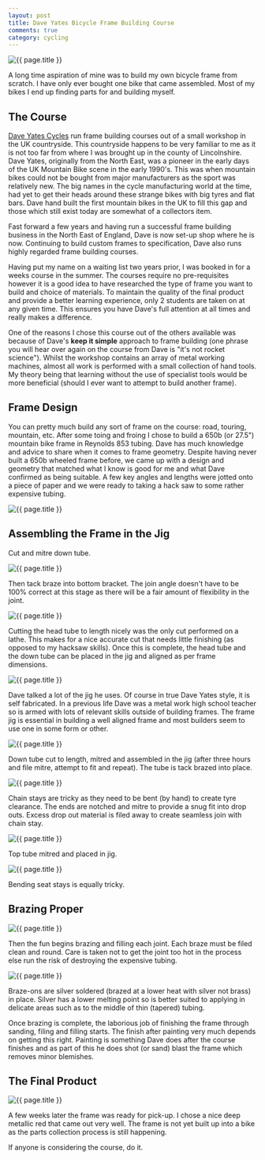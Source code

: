```yaml
---
layout: post
title: Dave Yates Bicycle Frame Building Course 
comments: true
category: cycling
---
```

![{{ page.title }}](/public/images/2014-09-30/2014-07-28-brazing-resize.jpg)

A long time aspiration of mine was to build my own bicycle frame from scratch. I have only ever bought one bike that came assembled. Most of my bikes I end up finding parts for and building myself. 

## The Course

[Dave Yates Cycles](http://www.daveyatescycles.co.uk/) run frame building courses out of a small workshop in the UK countryside. This countryside happens to be very familiar to me as it is not too far from where I was brought up in the county of Lincolnshire. Dave Yates, originally from the North East, was a pioneer in the early days of the UK Mountain Bike scene in the early 1990's. This was when mountain bikes could not be bought from major manufacturers as the sport was relatively new. The big names in the cycle manufacturing world at the time, had yet to get their heads around these strange bikes with big tyres and flat bars. Dave hand built the first mountain bikes in the UK to fill this gap and those which still exist today are somewhat of a collectors item.

Fast forward a few years and having run a successful frame building business in the North East of England, Dave is now set-up shop where he is now. Continuing to build custom frames to specification, Dave also runs highly regarded frame building courses.

Having put my name on a waiting list two years prior, I was booked in for a weeks course in the summer. The courses require no pre-requisites however it is a good idea to have researched the type of frame you want to build and choice of materials. To maintain the quality of the final product and provide a better learning experience, only 2 students are taken on at any given time. This ensures you have Dave's full attention at all times and really makes a difference.

One of the reasons I chose this course out of the others available was because of Dave's **keep it simple** approach to frame building (one phrase you will hear over again on the course from Dave is "it's not rocket science"). Whilst the workshop contains an array of metal working machines, almost all work is performed with a small collection of hand tools. My theory being that learning without the use of specialist tools would be more beneficial (should I ever want to attempt to build another frame).

## Frame Design

You can pretty much build any sort of frame on the course: road, touring, mountain, etc. After some toing and froing I chose to build a 650b (or 27.5") mountain bike frame in Reynolds 853 tubing. Dave has much knowledge and advice to share when it comes to frame geometry. Despite having never built a 650b wheeled frame before, we came up with a design and geometry that matched what I know is good for me and what Dave confirmed as being suitable. A few key angles and lengths were jotted onto a piece of paper and we were ready to taking a hack saw to some rather expensive tubing.

![{{ page.title }}](/public/images/2014-09-30/2014-07-28-frame-spec-sheet-resize.jpg)

## Assembling the Frame in the Jig

Cut and mitre down tube.

![{{ page.title }}](/public/images/2014-09-30/2014-07-28-mitre-down-tube-resize.jpg)

Then tack braze into bottom bracket. The join angle doesn't have to be 100% correct at this stage as there will be a fair amount of flexibility in the joint.

![{{ page.title }}](/public/images/2014-09-30/2014-07-28-bottom-bracket-resize.jpg) 

Cutting the head tube to length nicely was the only cut performed on a lathe. This makes for a nice accurate cut that needs little finishing (as opposed to my hacksaw skills). Once this is complete, the head tube and the down tube can be placed in the jig and aligned as per frame dimensions. 

![{{ page.title }}](/public/images/2014-09-30/2014-07-28-in-the-jig-resize.jpg)

Dave talked a lot of the jig he uses. Of course in true Dave Yates style, it is self fabricated. In a previous life Dave was a metal work high school teacher so is armed with lots of relevant skills outside of building frames. The frame jig is essential in building a well aligned frame and most builders seem to use one in some form or other. 

![{{ page.title }}](/public/images/2014-09-30/2014-07-29-down-tube-in-resize.jpg)

Down tube cut to length, mitred and assembled in the jig (after three hours and file mitre, attempt to fit and repeat). The tube is tack brazed into place.

![{{ page.title }}](/public/images/2014-09-30/2014-07-29-chain-stays-in-resize.jpg)

Chain stays are tricky as they need to be bent (by hand) to create tyre clearance. The ends are notched and mitre to provide a snug fit into drop outs. Excess drop out material is filed away to create seamless join with chain stay.

![{{ page.title }}](/public/images/2014-09-30/2014-07-30-top-tube-resize.jpg)

Top tube mitred and placed in jig.

![{{ page.title }}](/public/images/2014-09-30/2014-07-40-seat-stay-massage-resize.jpg)

Bending seat stays is equally tricky.

## Brazing Proper

![{{ page.title }}](/public/images/2014-09-30/2014-07-30-brazing-bb-resize.jpg)

Then the fun begins brazing and filling each joint. Each braze must be filed clean and round. Care is taken not to get the joint too hot in the process else run the risk of destroying the expensive tubing.

![{{ page.title }}](/public/images/2014-09-30/2014-08-01-cable-guides-resize.jpg)

Braze-ons are silver soldered (brazed at a lower heat with silver not brass) in place. Silver has a lower melting point so is better suited to applying in delicate areas such as to the middle of thin (tapered) tubing.

Once brazing is complete, the laborious job of finishing the frame through sanding, filing and filling starts. The finish after painting very much depends on getting this right. Painting is something Dave does after the course finishes and as part of this he does shot (or sand) blast the frame which removes minor blemishes.

## The Final Product

![{{ page.title }}](/public/images/2014-09-30/2014-08-26-painted-frame-resize.jpg)

A few weeks later the frame was ready for pick-up. I chose a nice deep metallic red that came out very well. The frame is not yet built up into a bike as the parts collection process is still happening.

If anyone is considering the course, do it.
